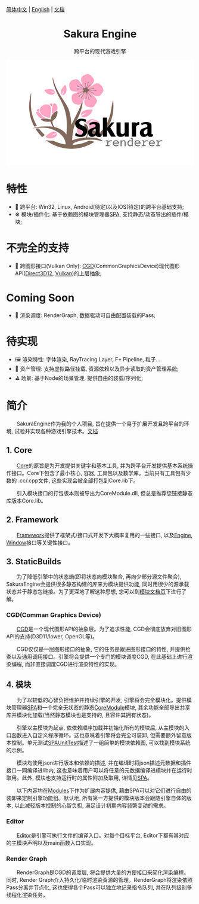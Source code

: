 <!--
 * @This File is Part of Sakura by SaeruHikari: 
 * @Description: Copyright SaeruHikari
 * @Version: 0.1.0
 * @Autor: SaeruHikari
 * @Date: 2020-03-01 20:09:10
 * @LastEditors: Please set LastEditors
 * @LastEditTime: 2020-03-30 13:49:02
 -->
[简体中文](./README.md) | [English](./README.en-US.md) | [文档](https://saeruhikari.github.io/SakuraEngine/#/)
<h1 align="center">Sakura Engine</h1>
<div align="center">

跨平台的现代游戏引擎 
</div>

![Sakura-Icon](Icons/Sakura-Icon.jpeg)

# 特性
- 🌉 跨平台: Win32, Linux, Android(待定)以及IOS(待定)的跨平台基础支持;
- ⚙️ 模块/插件化: 基于依赖图的模块管理器[SPA](SPA/), 支持静态/动态导出的插件/模块;
# 不完全的支持
- 🧰 跨图形接口(Vulkan Only): [CGD](SakuraEngine/StaticBuilds/Graphicsinterface/)(CommonGraphicsDevice)现代图形API([Direct3D12](SakuraEngine/StaticBuilds/Graphicsinterface/CGD_Direct3D12/), [Vulkan](SakuraEngine/StaticBuilds/Graphicsinterface/CGD_Vulkan/))的上层抽象;

# Coming Soon
- 🎨 渲染调度: RenderGraph, 数据驱动可自由配置装载的Pass;

# 待实现
- 🖼️ 渲染特性: 字体渲染, RayTracing Layer, F+ Pipeline, 粒子...
- 📂 资产管理: 支持虚拟路径挂载, 资源依赖以及异步读取的资产管理系统;
- ⛳ 场景: 基于Node的场景管理, 提供自由的装载/序列化;


# 简介
&emsp;&emsp;SakuraEngine作为我的个人项目, 旨在提供一个易于扩展开发且跨平台的环境, 试验并实现各种游戏引擎技术。[文档](https://saeruhikari.github.io/SakuraEngine/#/)


## 1. Core
&emsp;&emsp;[Core](SakuraEngine/Core)的原旨是为开发提供关键字和基本工具, 并为跨平台开发提供基本系统操作接口。Core下包含了最小核心, 容器, 工具包以及数学库。当前只有工具包有少数的 .cc/.cpp文件, 这些实现会被全部打包到Core.lib下。

&emsp;&emsp;引入模块接口的打包版本则被导出为CoreModule.dll, 但总是推荐您链接静态库版本Core.lib。



## 2. Framework
&emsp;&emsp;[Framework](SakuraEngine/Framework)提供了框架式/接口式开发下大概率复用的一些接口, 以及[Engine](SakuraEngine/Framework/Application/SEngine.h), [Window](SakuraEngine/Framework/Application/SWindow.h)接口等关键性接口。





## 3. StaticBuilds
&emsp;&emsp;为了降低引擎中的状态熵(即将状态向模块聚合, 再向少部分源文件聚合), SakuraEngine会提供很多静态构建的库来为模块提供功能, 同时用很少的源承载状态并于静态包链接。为了更深地了解这种思想, 您可以到[模块文档页](https://saeruhikari.github.io/SakuraEngine/#/Modules/)下进行了解。

### CGD(Comman Graphics Device)
&emsp;&emsp;[CGD](SakuraEngine/StaticBuilds/Graphicsinterface/)是一个现代图形API的抽象层。为了追求性能, CGD会彻底放弃对旧图形API的支持(D3D11/lower, OpenGL等)。

&emsp;&emsp;CGD仅仅是一层图形接口的抽象, 它的任务是跟进图形接口的特性, 并提供检查以及通用调用接口。引擎将会提供一个专门的模块调度CGD, 在此基础上进行渲染编程, 而非直接调度CGD进行渲染特性的实现。





## 4. 模块
&emsp;&emsp;为了以较低的心智负担维护并持续引擎的开发, 引擎将会完全模块化。提供模块管理器[SPA](SPA/)和一个完全无状态的静态[CoreModule](SakuraEngine/Core)模块, 其余功能全部导出共享库并模块化加载(当然静态模块也是支持的, 且容许其拥有状态)。

&emsp;&emsp;引擎以主模块为起点, 依依赖顺序加载并初始化所有的模块后, 从主模块的入口函数进入自定义程序循环。这也意味着引擎将会完全可装卸, 但需要额外留意版本控制。单元测试[SPAUnitTest](SPAUnitTest/)描述了一组简单的模块依赖图, 可以找到模块系统的示例。

&emsp;&emsp;模块均使用json进行版本和依赖的描述, 并在编译时将json描述元数据和插件接口一同编译进lib内, 这也意味着用户可以将任意的元数据编译进模块并在运行时取用。此外, 模块也支持运行时的属性附加及取用, 详情见[SPA](SPA/)。

&emsp;&emsp;以下内容均在[Modules](SakuraEngine/Modules)下作为扩展内容提供, 藉由SPA可以对它们进行自由的装卸来定制引擎功能组。默认地, 所有第一方提供的模块版本会跟随引擎自体的版本, 以此减轻版本控制的心智负担, 满足设计初期内容频繁变动的需求。

### Editor
&emsp;&emsp;[Editor](SakuraEngine/Editor)是引擎可执行文件的编译入口。对每个目标平台, Editor下都有其对应的主模块声明以及main函数入口实现。

### Render Graph
&emsp;&emsp;RenderGraph是CGD的调度层, 将会提供大量的方便接口来简化渲染编程。同时, Render Graph介入持久化/临时渲染资源的管理。RenderGraph将渲染依照Pass分离并节点化, 这也使得各个Pass可以独立地记录指令队列, 并在队列级别多线程化渲染任务。